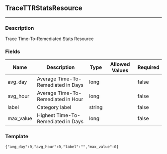 ## TraceTTRStatsResource
---
### Description
Trace Time-To-Remediated Stats Resource
### Fields
| Name | Description | Type | Allowed Values | Required |
| ---- | ----------- | ---- | -------------- | -------- |
| avg_day | Average Time-To-Remediated in Days | long |  | false |
| avg_hour | Average Time-To-Remediated in Hour | long |  | false |
| label | Category label | string |  | false |
| max_value | Highest Time-To-Remediated in Days | long |  | false |
### Template
```
{"avg_day":0,"avg_hour":0,"label":"","max_value":0}
```
